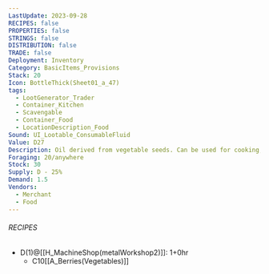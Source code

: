 ```yaml
---
LastUpdate: 2023-09-28
RECIPES: false
PROPERTIES: false
STRINGS: false
DISTRIBUTION: false
TRADE: false
Deployment: Inventory
Category: BasicItems_Provisions
Stack: 20
Icon: BottleThick(Sheet01_a_47)
tags:
  - LootGenerator_Trader
  - Container_Kitchen
  - Scavengable
  - Container_Food
  - LocationDescription_Food
Sound: UI_Lootable_ConsumableFluid
Value: D27
Description: Oil derived from vegetable seeds. Can be used for cooking, as a lubricant, or as fuel.
Foraging: 20/anywhere
Stock: 30
Supply: D - 25%
Demand: 1.5
Vendors:
  - Merchant
  - Food
---
```


###### RECIPES
- D(1)@[[H_MachineShop(metalWorkshop2)]]: 1+0hr
	- C10[[A_Berries(Vegetables)]]